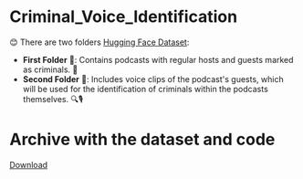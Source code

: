 # Criminal_Voice_Identification

😊 There are two folders [Hugging Face Dataset](https://huggingface.co/datasets/zaietsilla/Criminal_Voice_Identification):
- **First Folder** 📁: Contains podcasts with regular hosts and guests marked as criminals. 🚨
- **Second Folder** 📁: Includes voice clips of the podcast's guests, which will be used for the identification of criminals within the podcasts themselves. 🔍🎙️


# Archive with the dataset and code

[Download](https://drive.google.com/file/d/1ivN7W62Y6qcDUGs_ywHVs0tJLUyr9hn3/view?usp=drive_link)
